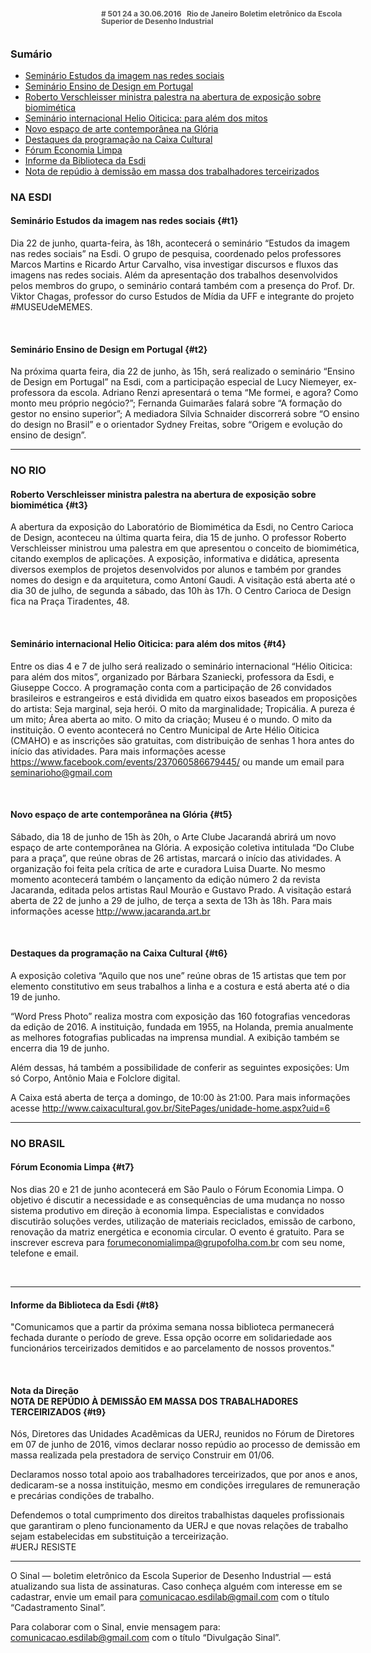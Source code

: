 <!--
---
title: sinal 501 - Esdi
style: /_/css/sinal-novo.less
-->
<div style="width:40em;max-width: 40em;margin: 0 auto;" markdown=1>

<div style="background:url(img/selo.png) no-repeat;line-height:1em;font-size:0.85em;font-weight:bold;color:#555;padding: 0 0 0 145px;margin:0 0 3em 0;" markdown="1">
# 501
24 a 30.06.2016   Rio de Janeiro   
Boletim eletrônico da Escola Superior de Desenho Industrial
</div>


### Sumário

  * [Seminário Estudos da imagem nas redes sociais](#t1)
  * [Seminário Ensino de Design em Portugal ](#t2)
  * [Roberto Verschleisser ministra palestra na abertura de exposição sobre biomimética](#t3)
  * [Seminário internacional Helio Oiticica: para além dos mitos](#t4)
  * [Novo espaço de arte contemporânea na Glória](#t5)
  * [Destaques da programação na Caixa Cultural ](#t6)
  * [Fórum Economia Limpa](#t7)
  * [Informe da Biblioteca da Esdi ](#t8)
  * [Nota de repúdio à demissão em massa dos trabalhadores terceirizados](#t9)


### NA ESDI

#### Seminário Estudos da imagem nas redes sociais {#t1}

Dia 22 de junho, quarta-feira, às 18h, acontecerá o seminário “Estudos da imagem nas redes sociais” na Esdi. O grupo de pesquisa, coordenado pelos professores Marcos Martins e Ricardo Artur Carvalho, visa investigar discursos e fluxos das imagens nas redes sociais. Além da apresentação dos trabalhos desenvolvidos pelos membros do grupo, o seminário contará também com a presença do Prof. Dr. Viktor Chagas, professor do curso Estudos de Mídia da UFF e integrante do projeto #MUSEUdeMEMES. 

 

#### Seminário Ensino de Design em Portugal  {#t2}

Na próxima quarta feira, dia 22 de junho, às 15h, será realizado o seminário “Ensino de Design em Portugal” na Esdi, com a participação especial de Lucy Niemeyer, ex-professora da escola. Adriano Renzi apresentará o tema “Me formei, e agora? Como monto meu próprio negócio?”; Fernanda Guimarães falará sobre “A formação do gestor no ensino superior”; A mediadora Sílvia Schnaider discorrerá sobre “O ensino do design no Brasil” e o orientador Sydney Freitas, sobre “Origem e evolução do ensino de design”. 

---

### NO RIO 

#### Roberto Verschleisser ministra palestra na abertura de exposição sobre biomimética {#t3}

A abertura da exposição do Laboratório de Biomimética da Esdi, no Centro Carioca de Design, aconteceu na última quarta feira, dia 15 de junho. O professor Roberto Verschleisser ministrou uma palestra em que apresentou o conceito de biomimética, citando exemplos de aplicações. A exposição, informativa e didática, apresenta diversos exemplos de projetos desenvolvidos por alunos e também por grandes nomes do design e da arquitetura, como Antoní Gaudi. A visitação está aberta até o dia 30 de julho, de segunda a sábado, das 10h às 17h. O Centro Carioca de Design fica na Praça Tiradentes, 48. 

 

#### Seminário internacional Helio Oiticica: para além dos mitos {#t4}

Entre os dias 4 e 7 de julho será realizado o seminário internacional “Hélio Oiticica: para além dos mitos”, organizado por Bárbara Szaniecki, professora da Esdi, e Giuseppe Cocco. A programação conta com a participação de 26 convidados brasileiros e estrangeiros e está dividida em quatro eixos baseados em proposições do artista: Seja marginal, seja herói. O mito da marginalidade; Tropicália. A pureza é um mito; Área aberta ao mito. O mito da criação; Museu é o mundo. O mito da instituição. O evento acontecerá no Centro Municipal de Arte Hélio Oiticica (CMAHO) e as inscrições são gratuitas, com distribuição de senhas 1 hora antes do início das atividades. Para mais informações acesse https://www.facebook.com/events/237060586679445/ ou mande um email para seminarioho@gmail.com

 

#### Novo espaço de arte contemporânea na Glória {#t5}

Sábado, dia 18 de junho de 15h às 20h, o Arte Clube Jacarandá abrirá um novo espaço de arte contemporânea na Glória. A exposição coletiva intitulada “Do Clube para a praça”, que reúne obras de 26 artistas, marcará o início das atividades. A organização foi feita pela crítica de arte e curadora Luisa Duarte. No mesmo momento acontecerá também o lançamento da edição número 2 da revista Jacaranda, editada pelos artistas Raul Mourão e Gustavo Prado. A visitação estará aberta de 22 de junho a 29 de julho, de terça a sexta de 13h às 18h. Para mais informações acesse http://www.jacaranda.art.br 


 

#### Destaques da programação na Caixa Cultural {#t6}

A exposição coletiva “Aquilo que nos une” reúne obras de 15 artistas que tem por elemento constitutivo em seus trabalhos a linha e a costura e está aberta até o dia 19 de junho. 

“Word Press Photo” realiza mostra com exposição das 160 fotografias vencedoras da edição de 2016. A instituição, fundada em 1955, na Holanda, premia anualmente as melhores fotografias publicadas na imprensa mundial. A exibição também se encerra dia 19 de junho. 

Além dessas, há também a possibilidade de conferir as seguintes exposições: Um só Corpo, Antônio Maia e  Folclore digital. 

A Caixa está aberta de terça a domingo, de 10:00 às 21:00. Para mais informações acesse http://www.caixacultural.gov.br/SitePages/unidade-home.aspx?uid=6 

- - -

### NO BRASIL

#### Fórum Economia Limpa {#t7}

Nos dias 20 e 21 de junho acontecerá em São Paulo o Fórum Economia Limpa. O objetivo é discutir a necessidade e as consequências de uma mudança no nosso sistema produtivo em direção à economia limpa. Especialistas e convidados discutirão soluções verdes, utilização de materiais reciclados, emissão de carbono, renovação da matriz energética e economia circular. O evento é gratuito. Para se inscrever escreva para forumeconomialimpa@grupofolha.com.br com seu nome, telefone e email.

 

- - -

#### Informe da Biblioteca da Esdi {#t8}

"Comunicamos que a partir da próxima semana nossa biblioteca permanecerá fechada durante o período de greve. Essa opção ocorre em solidariedade aos funcionários terceirizados demitidos e ao parcelamento de nossos proventos."

 

#### Nota da Direção <br />NOTA DE REPÚDIO À DEMISSÃO EM MASSA DOS TRABALHADORES TERCEIRIZADOS {#t9}

Nós, Diretores das Unidades Acadêmicas da UERJ, reunidos no Fórum de Diretores em 07 de junho de 2016, vimos declarar nosso repúdio ao processo de demissão em massa realizada pela prestadora de serviço Construir em 01/06.

Declaramos nosso total apoio aos trabalhadores terceirizados, que por anos e anos, dedicaram-se a nossa instituição, mesmo em condições irregulares de remuneração e precárias condições de trabalho.

Defendemos o total cumprimento dos direitos trabalhistas daqueles profissionais que garantiram o pleno funcionamento da UERJ e que novas relações de trabalho sejam estabelecidas em substituição a terceirização.   
‪#‎UERJ‬ RESISTE

- - -

O Sinal — boletim eletrônico da Escola Superior de Desenho Industrial — está atualizando sua lista de assinaturas. Caso conheça alguém com interesse em se cadastrar, envie um email para comunicacao.esdilab@gmail.com com o título “Cadastramento Sinal”. 

Para colaborar com o Sinal, envie mensagem para: comunicacao.esdilab@gmail.com com o título “Divulgação Sinal”.

</div>

<img src="img/selo.png" style="display:none;opacity:0;width:0;height:0;" />
